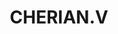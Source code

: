 ---
title: CHERIAN.V
template: faculties
hod: false
teaching: false
qualification: ITI
department: dash
departmentFullName: Department of Applied Sciences and Humanities
image: ./cheriyan.jpg
designation: TRADESMAN
dateOfJoining: 01/07/2010
mobileNumber: 9847203137
mailid: cherianv1976@gmail.com
---